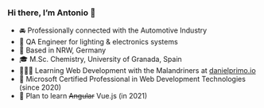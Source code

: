 ### Hi there, I’m Antonio 👋

- 🚘 Professionally connected with the Automotive Industry
- 💼 QA Engineer for lighting & electronics systems
- 📍 Based in NRW, Germany
- 🎓 M.Sc. Chemistry, University of Granada, Spain
- 👨🏼‍💻 Learning Web Development with the Malandriners at [danielprimo.io](https://www.danielprimo.io/)
- 🔷 Microsoft Certified Professional in Web Development Technologies (since 2020)
- 💚 Plan to learn ~~Angular~~ Vue.js (in 2021)
